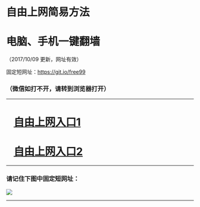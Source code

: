 ﻿# 自由上网简易方法

# 电脑、手机一键翻墙

（2017/10/09 更新，网址有效）

固定短网址：https://git.io/free99

### （微信如打不开，请转到浏览器打开）


***





# &nbsp;&nbsp; <a href="http://ft865919324.fwq-tz-1001.info/fwqtz01.html?t=100900114912 " target="_blank">自由上网入口1</a>
# &nbsp;&nbsp; <a href="http://ft243001904.fwq-tz-1002.info/fwqtz02.html?t=100900125488 " target="_blank">自由上网入口2</a>
***

### 请记住下图中固定短网址：

<img src="https://s3-us-west-2.amazonaws.com/fwq-1001/yjfq-20170905okok.png" /> 


***

